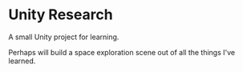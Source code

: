 # Unity Research

A small Unity project for learning.

Perhaps will build a space exploration scene out of all the things I've learned.
